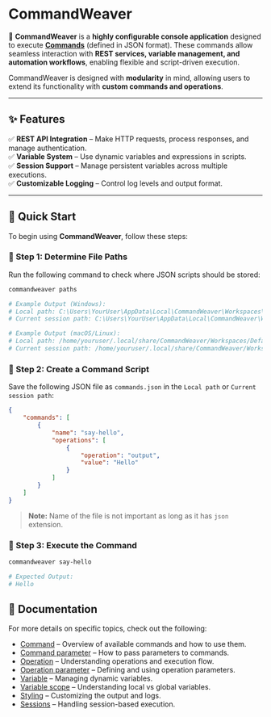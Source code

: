# CommandWeaver

🚀 **CommandWeaver** is a **highly configurable console application** designed to execute [**Commands**](docs/command.md) (defined in JSON format). These commands allow seamless interaction with **REST services, variable management, and automation workflows**, enabling flexible and script-driven execution.

CommandWeaver is designed with **modularity** in mind, allowing users to extend its functionality with **custom commands and operations**.

---

## ✨ Features

✅ **REST API Integration** – Make HTTP requests, process responses, and manage authentication.  
✅ **Variable System** – Use dynamic variables and expressions in scripts.  
✅ **Session Support** – Manage persistent variables across multiple executions.  
✅ **Customizable Logging** – Control log levels and output format.

---

## 🚀 Quick Start

To begin using **CommandWeaver**, follow these steps:

### 📌 Step 1: Determine File Paths
Run the following command to check where JSON scripts should be stored:
```sh
commandweaver paths

# Example Output (Windows):
# Local path: C:\Users\YourUser\AppData\Local\CommandWeaver\Workspaces\Default\Application
# Current session path: C:\Users\YourUser\AppData\Local\CommandWeaver\Workspaces\Default\Sessions\session1

# Example Output (macOS/Linux):
# Local path: /home/youruser/.local/share/CommandWeaver/Workspaces/Default/Application
# Current session path: /home/youruser/.local/share/CommandWeaver/Workspaces/Default/Sessions/session1
```

### 📌 Step 2: Create a Command Script
Save the following JSON file as `commands.json` in the `Local path` or `Current session path`:
```json
{
    "commands": [
        {
            "name": "say-hello",
            "operations": [
                {
                    "operation": "output",
                    "value": "Hello"
                }
            ]
        }
    ]
}
```
> **Note:** Name of the file is not important as long as it has `json` extension.

### 📌 Step 3: Execute the Command
```sh
commandweaver say-hello

# Expected Output:
# Hello
```

## 📖 Documentation

For more details on specific topics, check out the following:

- [Command](docs/command.md) – Overview of available commands and how to use them.
- [Command parameter](docs/command-parameter.md) – How to pass parameters to commands.
- [Operation](docs/operation.md) – Understanding operations and execution flow.
- [Operation parameter](docs/operation-parameter.md) – Defining and using operation parameters.
- [Variable](docs/variable.md) – Managing dynamic variables.
- [Variable scope](docs/variable-scope.md) – Understanding local vs global variables. 
- [Styling](docs/styling.md) – Customizing the output and logs.
- [Sessions](docs/session.md) – Handling session-based execution.
